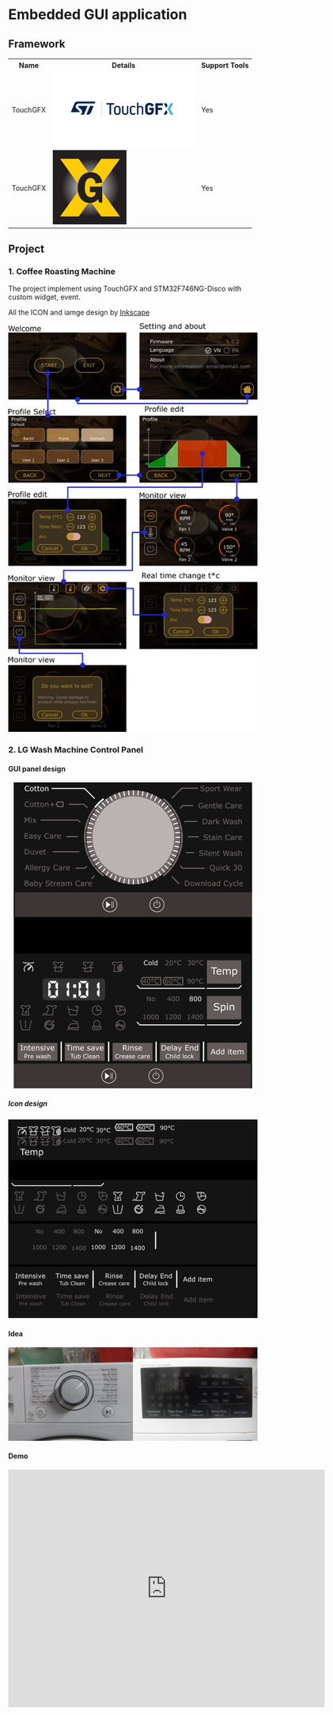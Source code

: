# Embedded GUI application

## Framework 

<table>
  <tr>
    <th>Name</th>
    <th>Details</th>
    <th>Support Tools</th>
  </tr>
  <tr>
    <td>TouchGFX</td>
    <td> <img height="150" src="assets/img/touchgfx_logo.png"/> </td>
    <td>Yes</td>
  </tr>
  <tr>
    <td>TouchGFX</td>
    <td> <img height="150" src="assets/img/guix_logo.jpg"/> </td>
    <td>Yes</td>
  </tr>
</table>

## Project

### 1. Coffee Roasting Machine

The project implement using TouchGFX and STM32F746NG-Disco with custom widget, event.

All the ICON and iamge design by [Inkscape](https://inkscape.org/)

<p align="center">
  <img src="assets/img/CoffeeRoastingMachine.jpg">
</p>

### 2. LG Wash Machine Control Panel

#### GUI panel design

<p align="center">
<img src="assets/img/washmachine_design.jpg"/>
</p>

##### Icon design

<p align="center">
<img src="assets/img/washmachine_icon_design.jpg"/>
</p>

#### Idea

<p align="center">
<img src="assets/img/washmachine_idea.jpg"/>
</p>

#### Demo

<p align="center">
<iframe width="640" height="480" src="https://www.youtube.com/embed/6C_YN7xRSYk" title="Embedded GUI design Wash Machine Touchscreen control panel" frameborder="0" allow="accelerometer; autoplay; clipboard-write; encrypted-media; gyroscope; picture-in-picture" allowfullscreen></iframe>
</p>
